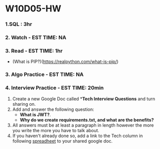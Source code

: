 # W10D05-HW

### 1.SQL : 3hr


### 2. Watch - EST TIME: NA

### 3. Read - EST TIME: 1hr
- (What is PIP?)(https://realpython.com/what-is-pip/)
### 3. Algo Practice - EST TIME: NA

### 4.  Interview Practice - EST TIME: 20min
1. Create a new Google Doc called ***Tech Interview Questions** and turn sharing on.
2. Add and answer the following question: 
   - **What is JWT?**.
   - **Why do we create requirements.txt, and what are the benefits?**
3. All answers must be at least a paragraph in length however the more you write the more you have to talk about.
4. If you haven't already done so, add a link to the Tech column in following [spreadheet](https://docs.google.com/spreadsheets/d/1S9-poFULhpext3xjNmuU1g-raZGKkFrODEACrIRFLi0/edit#gid=0) to your shared google doc.

